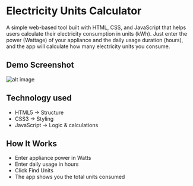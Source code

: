 # Electricity Units Calculator

A simple web-based tool built with HTML, CSS, and JavaScript that helps users calculate their electricity consumption in units (kWh).
Just enter the power (Wattage) of your appliance and the daily usage duration (hours), and the app will calculate how many electricity units you consume.
## Demo Screenshot
![alt image](https://github.com/MyCode-maker/Electricity_Units_Calculator/blob/bc15e2c9ee41e0bb06363a699d33fd176f4596cb/unitfinder.JPG)

## Technology used
- HTML5 → Structure
- CSS3 → Styling
- JavaScript → Logic & calculations

## How It Works
- Enter appliance power in Watts
- Enter daily usage in hours
- Click Find Units
- The app shows you the total units consumed

